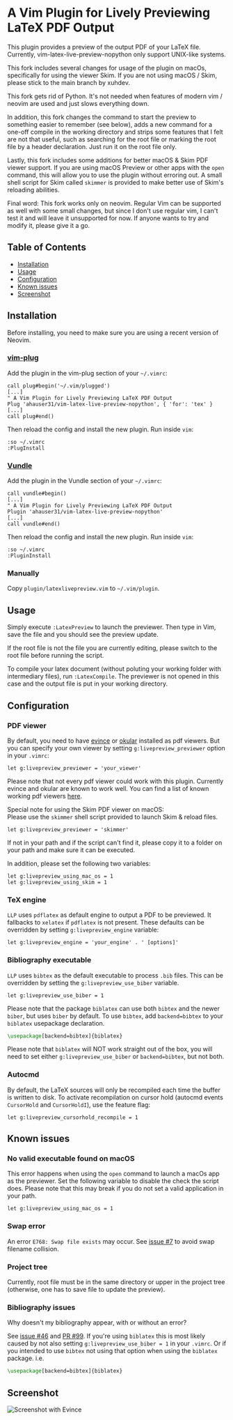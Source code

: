 A Vim Plugin for Lively Previewing LaTeX PDF Output
===================================================

This plugin provides a preview of the output PDF of your LaTeX file.
Currently, vim-latex-live-preview-nopython only support UNIX-like systems.
  
This fork includes several changes for usage of the plugin on macOs, specifically
for using the viewer Skim. If you are not using macOS / Skim, please stick to
the main branch by xuhdev.  
  
This fork gets rid of Python. It's not needed when features of modern
vim / neovim are used and just slows everything down.  
  
In addition, this fork changes the command to start the preview to something easier
to remember (see below), adds a new command for a one-off compile in the working
directory and strips some features that I felt are not that useful, such as searching
for the root file or marking the root file by a header declaration. Just run it on
the root file only.

Lastly, this fork includes some additions for better macOS & Skim PDF viewer support.
If you are using macOS Preview or other apps with the `open` command, this will allow
you to use the plugin without erroring out. A small shell script for Skim
called `skimmer` is provided to make better use of Skim's reloading abilities.

Final word: This fork works only on neovim. Regular Vim can be supported as well with
some small changes, but since I don't use regular vim, I can't test it and will leave
it unsupported for now. If anyone wants to try and modify it, please give it a go.

Table of Contents
-----------------

- [Installation](#installation)
- [Usage](#usage)
- [Configuration](#configuration)
- [Known issues](#known-issues)
- [Screenshot](#screenshot)

Installation
------------

Before installing, you need to make sure you are using a recent version of Neovim.

### [vim-plug](https://github.com/junegunn/vim-plug)

Add the plugin in the vim-plug section of your `~/.vimrc`:

```vim
call plug#begin('~/.vim/plugged')
[...]
" A Vim Plugin for Lively Previewing LaTeX PDF Output
Plug 'ahauser31/vim-latex-live-preview-nopython', { 'for': 'tex' }
[...]
call plug#end()
```

Then reload the config and install the new plugin. Run inside `vim`:

```vim
:so ~/.vimrc
:PlugInstall
```

### [Vundle](https://github.com/VundleVim/Vundle.vim)

Add the plugin in the Vundle section of your `~/.vimrc`:

```vim
call vundle#begin()
[...]
" A Vim Plugin for Lively Previewing LaTeX PDF Output
Plugin 'ahauser31/vim-latex-live-preview-nopython'
[...]
call vundle#end()
```

Then reload the config and install the new plugin. Run inside `vim`:

```vim
:so ~/.vimrc
:PluginInstall
```

### Manually

Copy `plugin/latexlivepreview.vim` to `~/.vim/plugin`.

Usage
-----

Simply execute `:LatexPreview` to launch the previewer. Then type in
Vim, save the file and you should see the preview update.

If the root file is not the file you are currently editing, please switch to the
root file before running the script.

To compile your latex document (without poluting your working folder with intermediary
files), run `:LatexCompile`. The previewer is not opened in this case and the output
file is put in your working directory.

Configuration
-------------

### PDF viewer

By default, you need to have [evince][] or [okular][] installed as pdf viewers.
But you can specify your own viewer by setting `g:livepreview_previewer`
option in your `.vimrc`:

```vim
let g:livepreview_previewer = 'your_viewer'
```

Please note that not every pdf viewer could work with this plugin. Currently
evince and okular are known to work well. You can find a list of known working
pdf viewers [here](https://github.com/xuhdev/vim-latex-live-preview/wiki/Known-Working-PDF-Viewers).  

Special note for using the Skim PDF viewer on macOS:  
Please use the `skimmer` shell script provided to launch Skim & reload files.

```vim
let g:livepreview_previewer = 'skimmer'
```

If not in your path and if the script can't find it, please copy it to a folder
on your path and make sure it can be executed.  

In addition, please set the following two variables:

```vim
let g:livepreview_using_mac_os = 1
let g:livepreview_using_skim = 1
```

### TeX engine

`LLP` uses `pdflatex` as default engine to output a PDF to be previewed. It
fallbacks to `xelatex` if `pdflatex` is not present. These defaults can be
overridden by setting `g:livepreview_engine` variable:

```vim
let g:livepreview_engine = 'your_engine' . ' [options]'
```

### Bibliography executable

`LLP` uses `bibtex` as the default executable to process `.bib` files. This can
be overridden by setting the `g:livepreview_use_biber` variable.

```vim
let g:livepreview_use_biber = 1
```

Please note that the package `biblatex` can use both `bibtex` and the newer
`biber`, but uses `biber` by default. To use `bibtex`, add `backend=bibtex`
to your `biblatex` usepackage declaration.

```latex
\usepackage[backend=bibtex]{biblatex}
```

Please note that `biblatex` will NOT work straight out of the box, you will
need to set either `g:livepreview_use_biber` or `backend=bibtex`, but not both.


### Autocmd

By default, the LaTeX sources will only be recompiled each time the buffer is written
to disk. To activate recompilation on cursor
hold (autocmd events `CursorHold` and `CursorHoldI`), use the feature flag:

```vim
let g:livepreview_cursorhold_recompile = 1
```

Known issues
------------

### No valid executable found on macOS

This error happens when using the `open` command to launch a macOs app as the
previewer. Set the following variable to disable the check the script does.
Please note that this may break if you do not set a valid application in your
path.

```vim
let g:livepreview_using_mac_os = 1
```

### Swap error

An error `E768: Swap file exists` may occur. See
[issue #7](https://github.com/xuhdev/vim-latex-live-preview/issues/7) to avoid
swap filename collision.

### Project tree

Currently, root file must be in the same directory or upper in the project tree
(otherwise, one has to save file to update the preview).

### Bibliography issues

Why doesn't my bibliography appear, with or without an error?

See [issue #46](https://github.com/xuhdev/vim-latex-live-preview/issues/46) and 
[PR #99](https://github.com/xuhdev/vim-latex-live-preview/pull/99).
If you're using `biblatex` this is most likely caused by not also setting 
`g:livepreview_use_biber = 1` in your `.vimrc`. Or if you intended to use
`bibtex` not using that option when using the `biblatex` package. i.e.

```latex
\usepackage[backend=bibtex]{biblatex}
```


Screenshot
----------

![Screenshot with Evince](misc/screenshot-evince.gif)

<!--
The screenshot is at ./misc/screenshot-evince.gif
-->

['updatetime']: http://vimdoc.sourceforge.net/htmldoc/options.html#%27updatetime%27
[Skim]: https://skim-app.sourceforge.io/
[evince]: http://projects.gnome.org/evince/
[okular]: http://okular.kde.org/
